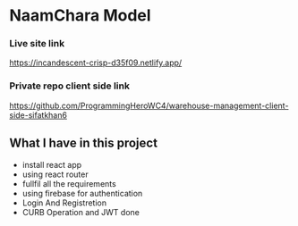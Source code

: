 # NaamChara Model

### Live site link
https://incandescent-crisp-d35f09.netlify.app/

### Private repo client side link
https://github.com/ProgrammingHeroWC4/warehouse-management-client-side-sifatkhan6

## What I have in this project
- install react app
- using react router
- fullfil all the requirements
- using firebase for authentication
- Login And Registretion
- CURB Operation and JWT done